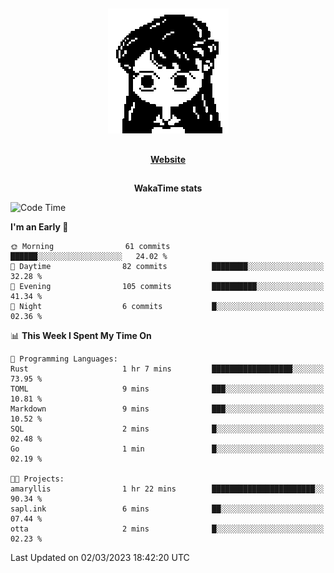 ##

<p align="center">
  <img src="./person.gif" />
</p>

##

<div align="center">
  <p>
    <strong>
    <a href='https://domm.me'>Website</a>
    </strong>
  </p>
</div>

##

<div align="center">
  <p>
    <strong>
    WakaTime stats
    </strong>
  </p>
</div>

<!--START_SECTION:waka-->
![Code Time](http://img.shields.io/badge/Code%20Time-44%20hrs%2025%20mins-blue)

**I'm an Early 🐤** 

```text
🌞 Morning                61 commits          ██████░░░░░░░░░░░░░░░░░░░   24.02 % 
🌆 Daytime                82 commits          ████████░░░░░░░░░░░░░░░░░   32.28 % 
🌃 Evening                105 commits         ██████████░░░░░░░░░░░░░░░   41.34 % 
🌙 Night                  6 commits           █░░░░░░░░░░░░░░░░░░░░░░░░   02.36 % 
```


📊 **This Week I Spent My Time On** 

```text
💬 Programming Languages: 
Rust                     1 hr 7 mins         ██████████████████░░░░░░░   73.95 % 
TOML                     9 mins              ███░░░░░░░░░░░░░░░░░░░░░░   10.81 % 
Markdown                 9 mins              ███░░░░░░░░░░░░░░░░░░░░░░   10.52 % 
SQL                      2 mins              █░░░░░░░░░░░░░░░░░░░░░░░░   02.48 % 
Go                       1 min               █░░░░░░░░░░░░░░░░░░░░░░░░   02.19 % 

🐱‍💻 Projects: 
amaryllis                1 hr 22 mins        ███████████████████████░░   90.34 % 
sapl.ink                 6 mins              ██░░░░░░░░░░░░░░░░░░░░░░░   07.44 % 
otta                     2 mins              █░░░░░░░░░░░░░░░░░░░░░░░░   02.23 % 
```


 Last Updated on 02/03/2023 18:42:20 UTC
<!--END_SECTION:waka-->

